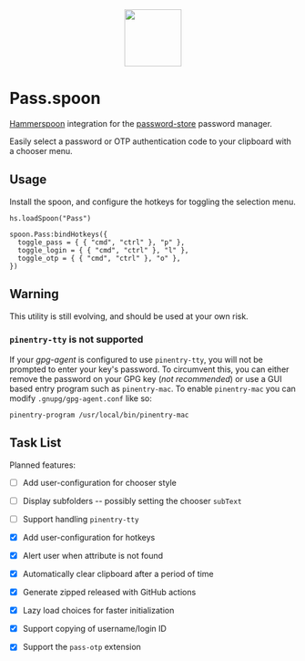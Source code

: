 <div align="center">
    <img src="https://user-images.githubusercontent.com/5807118/140546479-7d826707-8312-4c73-b2e7-9c3952f14cd8.png" width="100" height="100">
</div>

# Pass.spoon

[Hammerspoon](https://www.hammerspoon.org) integration for the [password-store](https://www.passwordstore.org) password manager.

Easily select a password or OTP authentication code to your clipboard with a chooser menu.

## Usage

Install the spoon, and configure the hotkeys for toggling the selection menu.

```
hs.loadSpoon("Pass")

spoon.Pass:bindHotkeys({
  toggle_pass = { { "cmd", "ctrl" }, "p" },
  toggle_login = { { "cmd", "ctrl" }, "l" },
  toggle_otp = { { "cmd", "ctrl" }, "o" },
})
```

## Warning

This utility is still evolving, and should be used at your own risk.

### `pinentry-tty` is not supported

If your _gpg-agent_ is configured to use `pinentry-tty`, you will not be prompted to enter your key's password. To circumvent this, you can either remove the password on your GPG key (_not recommended_) or use a GUI based entry program such as `pinentry-mac`. To enable `pinentry-mac` you can modify `.gnupg/gpg-agent.conf` like so:

```
pinentry-program /usr/local/bin/pinentry-mac
```

## Task List

Planned features:

- [ ] Add user-configuration for chooser style
- [ ] Display subfolders -- possibly setting the chooser `subText`
- [ ] Support handling `pinentry-tty`
- [x] Add user-configuration for hotkeys
- [x] Alert user when attribute is not found
- [x] Automatically clear clipboard after a period of time
- [x] Generate zipped released with GitHub actions
- [x] Lazy load choices for faster initialization
- [x] Support copying of username/login ID
- [x] Support the `pass-otp` extension


